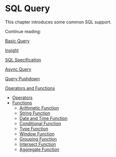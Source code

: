 # SQL Query

This chapter introduces some common SQL support.

Continue reading:

[Basic Query](basic_query.en.md)

[Insight](insight.en.md)

[SQL Specification](sql_spec.en.md)

[Async Query](async_query.en.md)

[Query Pushdown](pushdown.en.md)

[Operators and Functions](adv_sql/README.md)

- [Operators](adv_sql/operator.en.md)
- [Functions](adv_sql/function.en.md)
  - [Arithmetic Function](adv_sql/arithmetic_function.en.md)
  - [String Function](adv_sql/string_function.en.md)
  - [Date and Time Function](adv_sql/datetime_function.en.md)
  - [Conditional Function](adv_sql/conditional_function.en.md)
  - [Type Function](adv_sql/type_function.en.md)
  - [Window Function](adv_sql/window_function.en.md)
  - [Grouping Function](adv_sql/grouping_sets.en.md)
  - [Intersect Function](adv_sql/intersect_function.en.md)
  - [Aggregate Function](adv_sql/aggregate_function.en.md)